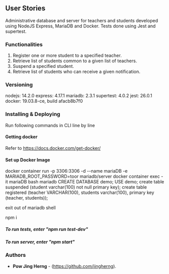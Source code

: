 ## User Stories

Administrative database and server for teachers and students developed using NodeJS Express, MariaDB and Docker. Tests done using Jest and supertest.

### Functionalities

1. Register one or more student to a specified teacher.
2. Retrieve list of students common to a given list of teachers.
3. Suspend a specified student.
4. Retrieve list of students who can receive a given notification.

### Versioning

nodejs: 14.2.0
express: 4.17.1
mariadb: 2.3.1
supertest: 4.0.2
jest: 26.0.1
docker: 19.03.8-ce, build afacb8b7f0

### Installing & Deploying

Run following commands in CLI line by line

#### Getting docker ####

Refer to https://docs.docker.com/get-docker/

#### Set up Docker Image ####
docker container run -p 3306:3306 -d --name mariaDB -e MARIADB_ROOT_PASSWORD=toor mariadb/server
docker container exec -it mariaDB bash
mariadb
CREATE DATABASE demo;
USE demo;
create table suspended (student varchar(100) not null primary key);
create table registered (teacher VARCHAR(100), students varchar(100), primary key (teacher, students));

exit out of mariadb shell

npm i

##### To run tests, enter "npm run test-dev" #####
##### To run server, enter "npm start" ####

### Authors ####

* **Pow Jing Herng** - (https://github.com/jingherng).
